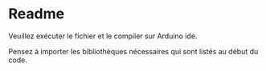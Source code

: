 # Readme

Veuillez exécuter le fichier et le compiler sur Arduino ide. 

Pensez à importer les bibliothèques nécessaires qui sont listés au début du code.

